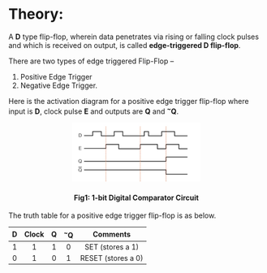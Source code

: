 # Theory:

A **D** type flip-flop, wherein data penetrates via rising or falling clock pulses and which is received on output, is called **edge-triggered D flip-flop**. 

There are two types of edge triggered Flip-Flop – 

1. Positive Edge Trigger 
2. Negative Edge Trigger.

Here is the activation diagram for a positive edge trigger flip-flop where input is **D**, clock pulse **E** and outputs are **Q** and **<sup>~</sup>Q**.

<center>
<img src='./images/Img1.png' style="width:50%;">

#### Fig1: 1-bit Digital Comparator Circuit
</center>

The truth table for a positive edge trigger flip-flop is as below.

<center>

| D | Clock | Q | <sup>~</sup>Q | Comments |
|:---:|:---:|:---:|:--:|:-:|
| 1 | 1 | 1 | 0 | SET (stores a 1) |
| 0 | 1 | 0 | 1 | RESET (stores a 0) |
</center>